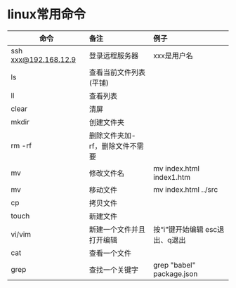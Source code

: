 # linux常用命令


命令|备注|例子
--|:--|:--|
ssh xxx@192.168.12.9|登录远程服务器|xxx是用户名
ls|查看当前文件列表(平铺)|
ll|查看列表|
clear|清屏|
mkdir|创建文件夹|
rm -rf|删除文件夹加-rf，删除文件不需要|
mv|修改文件名|mv index.html index1.htm
mv|移动文件|mv index.html ../src
cp|拷贝文件|
touch|新建文件|
vi/vim|新建一个文件并且打开编辑|按“i”键开始编辑  esc退出、q退出
cat|查看一个文件|
grep|查找一个关键字| grep "babel" package.json